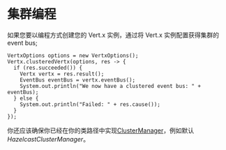 # 集群编程

如果您要以编程方式创建您的 Vert.x 实例，通过将 Vert.x 实例配置获得集群的event bus;

```
VertxOptions options = new VertxOptions();
Vertx.clusteredVertx(options, res -> {
  if (res.succeeded()) {
    Vertx vertx = res.result();
    EventBus eventBus = vertx.eventBus();
    System.out.println("We now have a clustered event bus: " + eventBus);
  } else {
    System.out.println("Failed: " + res.cause());
  }
});
```

你还应该确保你已经在你的类路径中实现[ClusterManager](http://vertx.io/docs/apidocs/io/vertx/core/spi/cluster/ClusterManager.html)，例如默认*HazelcastClusterManager*。